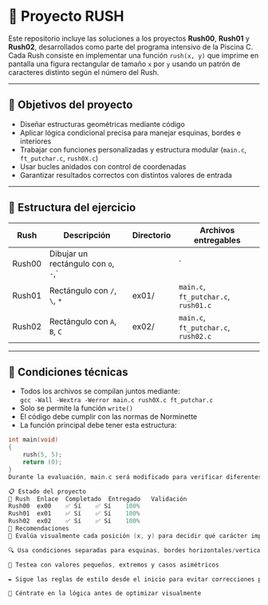 # 📐 Proyecto RUSH
Este repositorio incluye las soluciones a los proyectos **Rush00**, **Rush01** y **Rush02**, desarrollados como parte del programa intensivo de la Piscina C. Cada Rush consiste en implementar una función `rush(x, y)` que imprime en pantalla una figura rectangular de tamaño `x` por `y` usando un patrón de caracteres distinto según el número del Rush.

---

## 🎯 Objetivos del proyecto

- Diseñar estructuras geométricas mediante código
- Aplicar lógica condicional precisa para manejar esquinas, bordes e interiores
- Trabajar con funciones personalizadas y estructura modular (`main.c`, `ft_putchar.c`, `rush0X.c`)
- Usar bucles anidados con control de coordenadas
- Garantizar resultados correctos con distintos valores de entrada

---

## 📁 Estructura del ejercicio

| Rush   | Descripción                               | Directorio | Archivos entregables                      |
|--------|-------------------------------------------|------------|-------------------------------------------|
| Rush00 | Dibujar un rectángulo con `o`, `-`,`||`   | ex00/      | `main.c`, `ft_putchar.c`, `rush00.c`      |
| Rush01 | Rectángulo con `/`, `\`, `*`              | ex01/      | `main.c`, `ft_putchar.c`, `rush01.c`      |
| Rush02 | Rectángulo con `A`, `B`, `C`              | ex02/      | `main.c`, `ft_putchar.c`, `rush02.c`      |

---

## 🔧 Condiciones técnicas

- Todos los archivos se compilan juntos mediante:  
  `gcc -Wall -Wextra -Werror main.c rush0X.c ft_putchar.c`
- Solo se permite la función `write()`  
- El código debe cumplir con las normas de Norminette  
- La función principal debe tener esta estructura:

```c
int main(void)
{
    rush(5, 5);
    return (0);
}
Durante la evaluación, main.c será modificado para verificar diferentes combinaciones como rush(1, 1), rush(5, 3), rush(123, 42), etc.

📋 Estado del proyecto
🧩 Rush	Enlace	Completado	Entregado	Validación
Rush00	ex00	✅ Sí	✅ Sí	100%
Rush01	ex01	✅ Sí	✅ Sí	100%
Rush02	ex02	✅ Sí	✅ Sí	100%
📌 Recomendaciones
🎯 Evalúa visualmente cada posición (x, y) para decidir qué carácter imprimir

🔍 Usa condiciones separadas para esquinas, bordes horizontales/verticales e interior

💬 Testea con valores pequeños, extremos y casos asimétricos

✒️ Sigue las reglas de estilo desde el inicio para evitar correcciones posteriores

🧠 Céntrate en la lógica antes de optimizar visualmente

